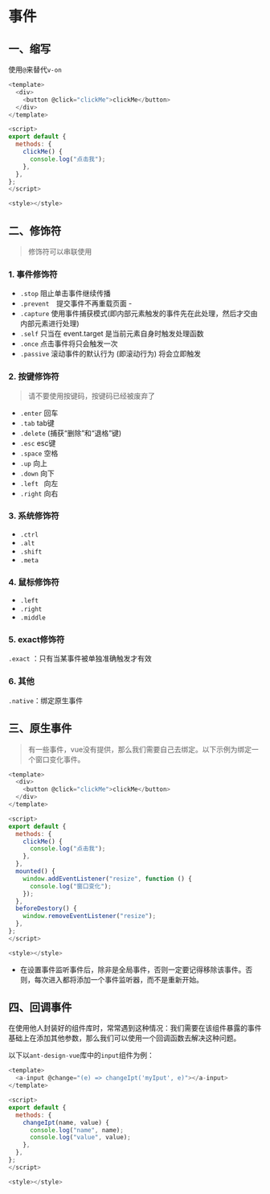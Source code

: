 # 事件

## 一、缩写

使用`@`来替代`v-on`

```js
<template>
  <div>
    <button @click="clickMe">clickMe</button>
  </div>
</template>

<script>
export default {
  methods: {
    clickMe() {
      console.log("点击我");
    },
  },
};
</script>

<style></style>

```

## 二、修饰符

> 修饰符可以串联使用

### 1. 事件修饰符

- `.stop`  阻止单击事件继续传播
- `.prevent  `提交事件不再重载页面 -
- `.capture` 使用事件捕获模式(即内部元素触发的事件先在此处理，然后才交由内部元素进行处理)
- `.self` 只当在 event.target 是当前元素自身时触发处理函数
- `.once` 点击事件将只会触发一次
- `.passive`  滚动事件的默认行为 (即滚动行为) 将会立即触发

### 2. 按键修饰符

> 请不要使用按键码，按键码已经被废弃了

- `.enter` 回车
- `.tab` tab键
- `.delete` (捕获“删除”和“退格”键)
- `.esc` esc键
- `.space` 空格
- `.up` 向上
- `.down` 向下
- `.left ` 向左
- `.right` 向右

### 3. 系统修饰符

- `.ctrl`
- `.alt`
- `.shift`
- `.meta`

### 4. 鼠标修饰符

- `.left`
- `.right`
- `.middle`

### 5. exact修饰符

`.exact` ：只有当某事件被单独准确触发才有效

### 6. 其他

`.native`：绑定原生事件

## 三、原生事件

> 有一些事件，vue没有提供，那么我们需要自己去绑定。以下示例为绑定一个窗口变化事件。

```js
<template>
  <div>
    <button @click="clickMe">clickMe</button>
  </div>
</template>

<script>
export default {
  methods: {
    clickMe() {
      console.log("点击我");
    },
  },
  mounted() {
    window.addEventListener("resize", function () {
      console.log("窗口变化");
    });
  },
  beforeDestory() {
    window.removeEventListener("resize");
  },
};
</script>

<style></style>
```

- 在设置事件监听事件后，除非是全局事件，否则一定要记得移除该事件。否则，每次进入都将添加一个事件监听器，而不是重新开始。

## 四、回调事件

在使用他人封装好的组件库时，常常遇到这种情况：我们需要在该组件暴露的事件基础上在添加其他参数，那么我们可以使用一个回调函数去解决这种问题。

以下以`ant-design-vue`库中的`input`组件为例：

```js
<template>
  <a-input @change="(e) => changeIpt('myIput', e)"></a-input>
</template>

<script>
export default {
  methods: {
    changeIpt(name, value) {
      console.log("name", name);
      console.log("value", value);
    },
  },
};
</script>

<style></style>

```


